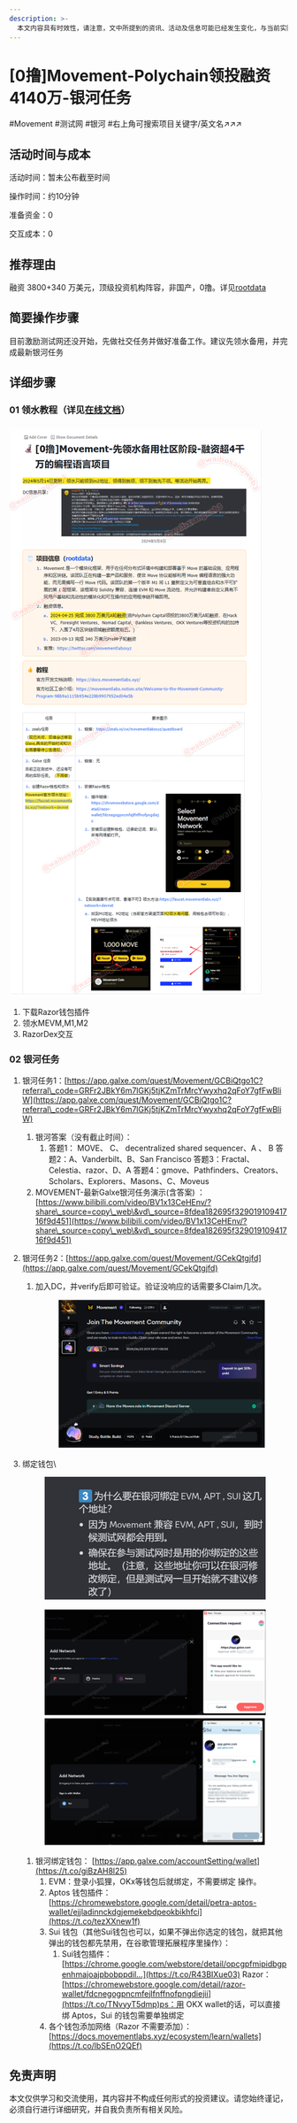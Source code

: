 ```yaml
---
description: >-
  本文内容具有时效性，请注意，文中所提到的资讯、活动及信息可能已经发生变化，与当前实际情况有所不同。我们建议您在做出任何决策之前，始终进行自主研究和验证。发布日期：2024年6月27日
---
```


# \[0撸]Movement-Polychain领投融资4140万-银河任务

\#Movement #测试网 #银河 #右上角可搜索项目关键字/英文名↗↗↗

## 活动时间与成本

活动时间：暂未公布截至时间

操作时间：约10分钟

准备资金：0

交互成本：0

## 推荐理由

融资 3800+340 万美元，顶级投资机构阵容，非国产，0撸。详见[rootdata](https://www.rootdata.com/zh/Projects/detail/Movement?k=OTMxMg%3D%3D)

## 简要操作步骤

目前激励测试网还没开始，先做社交任务并做好准备工作。建议先领水备用，并完成最新银河任务

## 详细步骤

### 01 领水教程（详见[在线文档](https://mvnagk74pq.feishu.cn/docx/EU0ad11KgoVnG2xT312ctHZ8nAd?from=space\_personal\_filelist\&pre\_pathname=%2Fdrive%2Ffolder%2FG2CFfhUPvlPLdMdT5MqcIb6Pn1a\&previous\_navigation\_time=1720428089871)）

### ![](<../.gitbook/assets/image (482).png>)

1. 下载Razor钱包插件
2. 领水MEVM,M1,M2
3. RazorDex交互

### 02 银河任务

1. 银河任务1：[https://app.galxe.com/quest/Movement/GCBiQtgo1C?referral\_code=GRFr2JBkY6m7lGKj5tjKZmTrMrcYwyxhq2qFoY7gfFwBliW](https://app.galxe.com/quest/Movement/GCBiQtgo1C?referral\_code=GRFr2JBkY6m7lGKj5tjKZmTrMrcYwyxhq2qFoY7gfFwBliW)
   1. 银河答案（没有截止时间）：
      1. 答题1： MOVE、 C、 decentralized shared sequencer、A 、 B 答题2：A、Vanderbilt、B、San Francisco 答题3：Fractal、Celestia、razor、D、A 答题4：gmove、Pathfinders、Creators、Scholars、Explorers、Masons、C、Moveus
   2. MOVEMENT-最新Galxe银河任务演示(含答案) ：[https://www.bilibili.com/video/BV1x13CeHEnv/?share\_source=copy\_web\&vd\_source=8fdea182695f32901910941716f9d451](https://www.bilibili.com/video/BV1x13CeHEnv/?share\_source=copy\_web\&vd\_source=8fdea182695f32901910941716f9d451)
2. 银河任务2：[https://app.galxe.com/quest/Movement/GCekQtgjfd](https://app.galxe.com/quest/Movement/GCekQtgjfd)
   1.  加入DC，并verify后即可验证。验证没响应的话需要多Claim几次。

       <figure><img src="../.gitbook/assets/image (483).png" alt=""><figcaption></figcaption></figure>
3.  绑定钱包\


    <figure><img src="../.gitbook/assets/image.png" alt=""><figcaption></figcaption></figure>

    <figure><img src="../.gitbook/assets/image (2).png" alt=""><figcaption></figcaption></figure>

    1. 银河绑定钱包： [https://app.galxe.com/accountSetting/wallet](https://t.co/giBzAH8l25)
       1. EVM：登录小狐狸，OKx等钱包后就绑定，不需要绑定  操作。
       2. Aptos 钱包插件： [https://chromewebstore.google.com/detail/petra-aptos-wallet/ejjladinnckdgjemekebdpeokbikhfci](https://t.co/tezXXnew1f)
       3. Sui 钱包（其他Sui钱包也可以，如果不弹出你选定的钱包，就把其他弹出的钱包都先禁用，在谷歌管理拓展程序里操作）：
          1. Sui钱包插件：[https://chrome.google.com/webstore/detail/opcgpfmipidbgpenhmajoajpbobppdil…](https://t.co/R43BIXue03) Razor：[https://chromewebstore.google.com/detail/razor-wallet/fdcnegogpncmfejlfnffnofpngdiejii](https://t.co/TNvyyT5dmp)ps：用 OKX wallet的话，可以直接绑 Aptos，Sui 的钱包需要单独绑定&#x20;
       4. 各个钱包添加网络（Razor 不需要添加）： [https://docs.movementlabs.xyz/ecosystem/learn/wallets](https://t.co/lbSEnO2QEf)

## 免责声明

本文仅供学习和交流使用，其内容并不构成任何形式的投资建议。请您始终谨记，必须自行进行详细研究，并自我负责所有相关风险。

